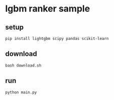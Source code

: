 # lgbm ranker sample

## setup

```shell
pip install lightgbm scipy pandas scikit-learn
```

## download

```shell
bash download.sh
```

## run

```shell
python main.py
```

